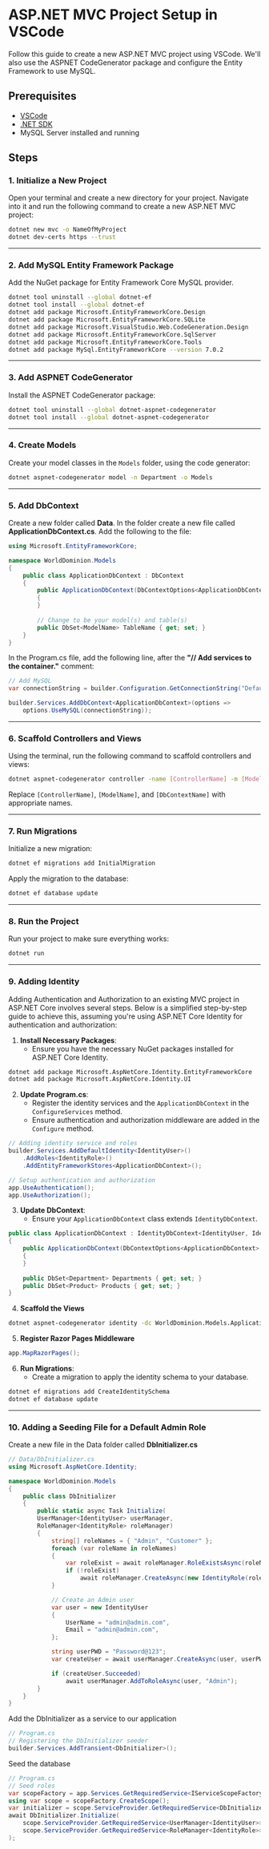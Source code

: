 # ASP.NET MVC Project Setup in VSCode

Follow this guide to create a new ASP.NET MVC project using VSCode. We'll also use the ASPNET CodeGenerator package and configure the Entity Framework to use MySQL.

## Prerequisites

- [VSCode](https://code.visualstudio.com/)
- [.NET SDK](https://dotnet.microsoft.com/download)
- MySQL Server installed and running

## Steps

### 1. Initialize a New Project

Open your terminal and create a new directory for your project. Navigate into it and run the following command to create a new ASP.NET MVC project:

```bash
dotnet new mvc -o NameOfMyProject
dotnet dev-certs https --trust
```

---
### 2. Add MySQL Entity Framework Package

Add the NuGet package for Entity Framework Core MySQL provider.

```bash
dotnet tool uninstall --global dotnet-ef
dotnet tool install --global dotnet-ef
dotnet add package Microsoft.EntityFrameworkCore.Design
dotnet add package Microsoft.EntityFrameworkCore.SQLite
dotnet add package Microsoft.VisualStudio.Web.CodeGeneration.Design
dotnet add package Microsoft.EntityFrameworkCore.SqlServer
dotnet add package Microsoft.EntityFrameworkCore.Tools
dotnet add package MySql.EntityFrameworkCore --version 7.0.2
```

---
### 3. Add ASPNET CodeGenerator

Install the ASPNET CodeGenerator package:

```bash
dotnet tool uninstall --global dotnet-aspnet-codegenerator
dotnet tool install --global dotnet-aspnet-codegenerator

```

---
### 4. Create Models

Create your model classes in the `Models` folder, using the code generator:
```bash
dotnet aspnet-codegenerator model -n Department -o Models
```

---
### 5. Add DbContext

Create a new folder called **Data**. In the folder create a new file called **ApplicationDbContext.cs**. Add the following to the file:
```csharp
using Microsoft.EntityFrameworkCore;

namespace WorldDominion.Models
{
    public class ApplicationDbContext : DbContext
    {
        public ApplicationDbContext(DbContextOptions<ApplicationDbContext> options) : base(options)
        {
        }
        
        // Change to be your model(s) and table(s)
        public DbSet<ModelName> TableName { get; set; }
    }
}
```

In the Program.cs file, add the following line, after the **"// Add services to the container."** comment:
```csharp
// Add MySQL
var connectionString = builder.Configuration.GetConnectionString("Default") ?? throw new InvalidOperationException("Connection string not found.");

builder.Services.AddDbContext<ApplicationDbContext>(options => 
    options.UseMySQL(connectionString));
```

---
### 6. Scaffold Controllers and Views

Using the terminal, run the following command to scaffold controllers and views:

```bash
dotnet aspnet-codegenerator controller -name [ControllerName] -m [ModelName] -dc [DbContextName] --relativeFolderPath Controllers --useDefaultLayout --referenceScriptLibraries
```

Replace `[ControllerName]`, `[ModelName]`, and `[DbContextName]` with appropriate names.

---
### 7. Run Migrations

Initialize a new migration:

```bash
dotnet ef migrations add InitialMigration
```

Apply the migration to the database:

```bash
dotnet ef database update
```

---
### 8. Run the Project

Run your project to make sure everything works:

```bash
dotnet run
```

---
### 9. Adding Identity

Adding Authentication and Authorization to an existing MVC project in ASP.NET Core involves several steps. Below is a simplified step-by-step guide to achieve this, assuming you're using ASP.NET Core Identity for authentication and authorization:

1. **Install Necessary Packages**:
   - Ensure you have the necessary NuGet packages installed for ASP.NET Core Identity.

```bash
dotnet add package Microsoft.AspNetCore.Identity.EntityFrameworkCore
dotnet add package Microsoft.AspNetCore.Identity.UI
```

2. **Update Program.cs**:
   - Register the identity services and the `ApplicationDbContext` in the `ConfigureServices` method.
   - Ensure authentication and authorization middleware are added in the `Configure` method.

```csharp
// Adding identity service and roles
builder.Services.AddDefaultIdentity<IdentityUser>()
    .AddRoles<IdentityRole>()
    .AddEntityFrameworkStores<ApplicationDbContext>();
```

```csharp
// Setup authentication and authorization
app.UseAuthentication();
app.UseAuthorization();
```

3. **Update DbContext**:
   - Ensure your `ApplicationDbContext` class extends `IdentityDbContext`.

```csharp
public class ApplicationDbContext : IdentityDbContext<IdentityUser, IdentityRole, string>
{
    public ApplicationDbContext(DbContextOptions<ApplicationDbContext> options) : base(options)
    {
    }
    
    public DbSet<Department> Departments { get; set; }
    public DbSet<Product> Products { get; set; }
}
```

4. **Scaffold the Views**

```bash
dotnet aspnet-codegenerator identity -dc WorldDominion.Models.ApplicationDbContext --files "Account.Register;Account.Login;Account.Logout"
```

5. **Register Razor Pages Middleware**

```csharp
app.MapRazorPages();
```

6. **Run Migrations**:
   - Create a migration to apply the identity schema to your database.

```bash
dotnet ef migrations add CreateIdentitySchema
dotnet ef database update
```

---
### 10. Adding a Seeding File for a Default Admin Role

Create a new file in the Data folder called **DbInitializer.cs**

```csharp
// Data/DbInitializer.cs
using Microsoft.AspNetCore.Identity;

namespace WorldDominion.Models
{
    public class DbInitializer
    {
        public static async Task Initialize(
        UserManager<IdentityUser> userManager,
        RoleManager<IdentityRole> roleManager)
        {
            string[] roleNames = { "Admin", "Customer" };
            foreach (var roleName in roleNames)
            {
                var roleExist = await roleManager.RoleExistsAsync(roleName);
                if (!roleExist)
                    await roleManager.CreateAsync(new IdentityRole(roleName));
            }

            // Create an Admin user
            var user = new IdentityUser
            {
                UserName = "admin@admin.com",
                Email = "admin@admin.com",
            };

            string userPWD = "Password@123";
            var createUser = await userManager.CreateAsync(user, userPWD);

            if (createUser.Succeeded)
                await userManager.AddToRoleAsync(user, "Admin");
        }
    }
}
```

Add the DbInitializer as a service to our application
```csharp
// Program.cs
// Registering the DbInitializer seeder
builder.Services.AddTransient<DbInitializer>();
```

Seed the database
```csharp
// Program.cs
// Seed roles
var scopeFactory = app.Services.GetRequiredService<IServiceScopeFactory>();
using var scope = scopeFactory.CreateScope();
var initializer = scope.ServiceProvider.GetRequiredService<DbInitializer>();
await DbInitializer.Initialize(
    scope.ServiceProvider.GetRequiredService<UserManager<IdentityUser>>(),
    scope.ServiceProvider.GetRequiredService<RoleManager<IdentityRole>>()
);
```
